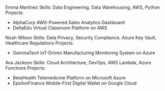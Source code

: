 
Emma Martinez
Skills: Data Engineering, Data Warehousing, AWS, Python
Projects:
- AlphaCorp AWS-Powered Sales Analytics Dashboard
- DeltaEdu Virtual Classroom Platform on AWS


Noah Wilson
Skills: Data Privacy, Security Compliance, Azure Key Vault, Healthcare Regulations
Projects:
- GammaTech IoT-Driven Manufacturing Monitoring System on Azure


Ava Jackson
Skills: Cloud Architecture, DevOps, AWS Lambda, Azure Functions
Projects:
- BetaHealth Telemedicine Platform on Microsoft Azure
- EpsilonFinance Mobile-First Digital Wallet on Google Cloud
